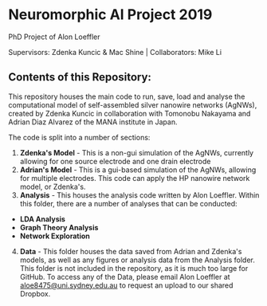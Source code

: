 # Neuromorphic AI Project 2019
PhD Project of Alon Loeffler

Supervisors: Zdenka Kuncic & Mac Shine | Collaborators: Mike Li


## Contents of this Repository:
This repository houses the main code to run, save, load and analyse the computational model of self-assembled silver nanowire networks (AgNWs),
created by Zdenka Kuncic in collaboration with Tomonobu Nakayama and Adrian Diaz Alvarez of the MANA institute in Japan.


The code is split into a number of sections:

1) **Zdenka's Model** - This is a non-gui simulation of the AgNWs, currently allowing for one source electrode and one drain electrode
2) **Adrian's Model** - This is a gui-based simulation of the AgNWs, allowing for multiple electrodes. This code can apply the HP nanowire network model, or Zdenka's.
3) **Analysis** - This houses the analysis code written by Alon Loeffler. Within this folder, there are a number of analyses that can be conducted:
  - **LDA Analysis**
  - **Graph Theory Analysis**
  - **Network Exploration**
4) **Data** - This folder houses the data saved from Adrian and Zdenka's models, as well as any figures or analysis data from the Analysis folder. This folder is not included in the repository, as it is much too large for GitHub. To access any of the Data, please email Alon Loeffler at aloe8475@uni.sydney.edu.au to request an upload to our shared Dropbox.
